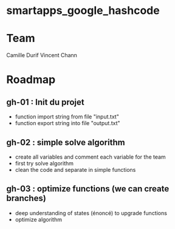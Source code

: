 # smartapps_google_hashcode

# Team

Camille Durif
Vincent Chann

# Roadmap

## gh-01 : Init du projet

- function import string from file "input.txt"
- function export string into file "output.txt"

## gh-02 : simple solve algorithm

- create all variables and comment each variable for the team
- first try solve algorithm
- clean the code and separate in simple functions

## gh-03 : optimize functions (we can create branches)

- deep understanding of states (énoncé) to upgrade functions
- optimize algorithm
